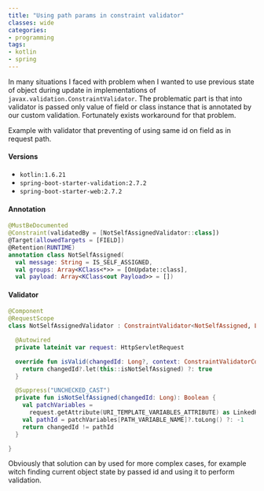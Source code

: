 ```yaml
---
title: "Using path params in constraint validator"
classes: wide
categories:
- programming
tags:
- kotlin
- spring
---
```


In many situations I faced with problem when I wanted to use previous state of object during update in implementations of `javax.validation.ConstraintValidator`.
The problematic part is that into validator is passed only value of field or class instance that is annotated by our custom validation.
Fortunately exists workaround for that problem.

Example with validator that preventing of using same id on field as in request path.
#### Versions
- `kotlin:1.6.21`
- `spring-boot-starter-validation:2.7.2`
- `spring-boot-starter-web:2.7.2`
#### Annotation
```kotlin
@MustBeDocumented
@Constraint(validatedBy = [NotSelfAssignedValidator::class])
@Target(allowedTargets = [FIELD])
@Retention(RUNTIME)
annotation class NotSelfAssigned(
  val message: String = IS_SELF_ASSIGNED,
  val groups: Array<KClass<*>> = [OnUpdate::class],
  val payload: Array<KClass<out Payload>> = [])
```

#### Validator

```kotlin
@Component
@RequestScope
class NotSelfAssignedValidator : ConstraintValidator<NotSelfAssigned, Long?> {

  @Autowired
  private lateinit var request: HttpServletRequest

  override fun isValid(changedId: Long?, context: ConstraintValidatorContext?): Boolean {
    return changedId?.let(this::isNotSelfAssigned) ?: true
  }

  @Suppress("UNCHECKED_CAST")
  private fun isNotSelfAssigned(changedId: Long): Boolean {
    val patchVariables =
      request.getAttribute(URI_TEMPLATE_VARIABLES_ATTRIBUTE) as LinkedHashMap<String, String>
    val pathId = patchVariables[PATH_VARIABLE_NAME]?.toLong() ?: -1
    return changedId != pathId
  }

}
```

Obviously that solution can by used for more complex cases, for example witch finding current object state by passed id and using it to perform validation.